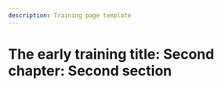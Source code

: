 ```yaml
---
description: Training page template
---
```


# The early training title: Second chapter: Second section
